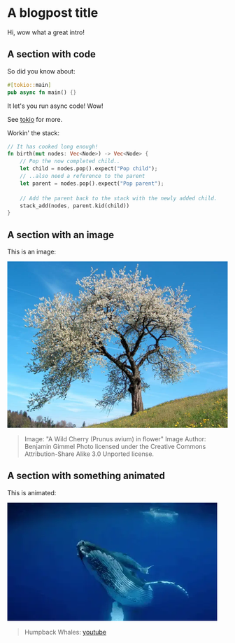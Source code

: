 # A blogpost title

Hi, wow what a great intro!

## A section with code

So did you know about:

```rust
#[tokio::main]
pub async fn main() {}
```

It let's you run async code! Wow!

See [tokio](https://tokio.rs/) for more.

Workin' the stack:

```rust
// It has cooked long enough!
fn birth(mut nodes: Vec<Node>) -> Vec<Node> {
    // Pop the now completed child..
    let child = nodes.pop().expect("Pop child");
    // ..also need a reference to the parent
    let parent = nodes.pop().expect("Pop parent");

    // Add the parent back to the stack with the newly added child.
    stack_add(nodes, parent.kid(child))
}
```

## A section with an image

This is an image:

![sample-image](img/blossom.webp)

> Image: "A Wild Cherry (Prunus avium) in flower"
> Image Author: Benjamin Gimmel
> Photo licensed under the Creative Commons Attribution-Share Alike 3.0 Unported license.

## A section with something animated

This is animated:

![sample-animated](anim/humpback.webp)

> Humpback Whales: [youtube](https://www.youtube.com/watch?v=CnKgRXGt-S8)
